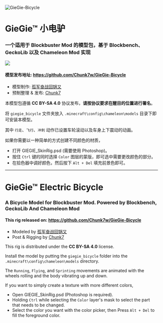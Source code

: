 ![GieGie-Bicycle](https://socialify.git.ci/Chunk7w/GieGie-Bicycle/image?description=1&descriptionEditable=A%20Bicycle%20Model%20for%20Blockbuster%20Mod.%20Powered%20by%20Blockbench%2C%20GeckoLib%20And%20Chameleon%20Mod&font=Inter&issues=1&logo=https%3A%2F%2Fi.loli.net%2F2021%2F05%2F07%2FSTvglVPZhXM15J9.png&owner=1&pattern=Plus&stargazers=1&theme=Light)

# GieGie™ 小电驴

### 一个适用于 Blockbuster Mod 的模型包，基于 Blockbench、GeckoLib 以及 Chameleon Mod 实现

[![](https://img.shields.io/badge/LICENSE-CC%20BY--SA%204.0-orange?style=for-the-badge)](https://creativecommons.org/licenses/by-sa/4.0/)

#### 模型发布地址: https://github.com/Chunk7w/GieGie-Bicycle

* 模型制作: [孤军奋战回锅又](https://space.bilibili.com/3187710)
* 预制整理 & 发布: [Chunk7](https://blog.chunk7.ml/)

本模型包遵循 **CC BY-SA 4.0** 协议发布，**请按协议要求在醒目的位置进行署名**。

将 `giegie_bicycle` 文件夹放入 `.minecraft\config\chameleon\models` 目录下即可安装本模型。

其中 `行走`、`飞行`、`冲刺` 动作已设置车轮滚动以及车身上下震动的动画。

如果你需要以一种简单的方式创建不同颜色的材质，
- 打开 GIEGIE_SkinRig.psd (需要使用 Photoshop)。
- 按住 `Ctrl` 键的同时选择 `Color` 图层的蒙版，即可选中需要更改颜色的部分。
- 在拾色器中调好颜色，然后按下 `Alt + Del` 填充前景色即可。

---

# GieGie™ Electric Bicycle

### A Bicycle Model for Blockbuster Mod. Powered by Blockbench, GeckoLib And Chameleon Mod

#### This rig released on: https://github.com/Chunk7w/GieGie-Bicycle

* Modeled by [孤军奋战回锅又](https://space.bilibili.com/3187710)
* Post & Rigging by [Chunk7](https://blog.chunk7.ml/)

This rig is distributed under the **CC BY-SA 4.0** license.

Install the model by putting the `giegie_bicycle` folder into the `.minecraft\config\chameleon\models` directory.

The `Running`, `Flying`, and `Sprinting` movements are animated with the wheels rolling and the body vibrating up and down.

If you want to simply create a texture with more different colors,
- Open GIEGIE_SkinRig.psd (Photoshop is required).
- Holding `Ctrl` while selecting the `Color` layer's mask to select the part that needs to be changed.
- Select the color you want with the color picker, then Press `Alt + Del` to fill the foreground color.
